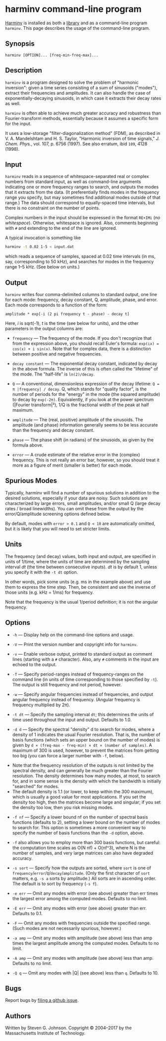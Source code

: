 # harminv command-line program

[Harminv](../README.md) is installed as both a [library](library.md)
and as a command-line program `harminv`.   This page
describes the usage of the command-line program.

## Synopsis

    harminv [OPTION]... [freq-min-freq-max]...

## Description

`harminv` is a program designed to solve the problem of "harmonic inversion": given a time series consisting of a sum of sinusoids ("modes"), extract their frequencies and amplitudes. It can also handle the case of exponentially-decaying sinusoids, in which case it extracts their decay rates as well.

`harminv` is often able to achieve much greater accuracy and robustness than Fourier-transform methods, essentially because it assumes a specific form for the input.

It uses a low-storage "filter-diagonalization method" (FDM), as described in V. A. Mandelshtam and H. S. Taylor, "Harmonic inversion of time signals," *J. Chem. Phys.*, vol. 107, p. 6756 (1997). See also erratum, ibid `109`, 4128 (1998).

## Input

`harminv` reads in a sequence of whitespace-separated real or complex numbers from standard input, as well as command-line arguments indicating one or more frequency ranges to search, and outputs the modes that it extracts from the data. (It preferentially finds modes in the frequency range you specify, but may sometimes find additional modes outside of that range.) The data should correspond to equally-spaced time intervals, but there is no constraint on the number of points.

Complex numbers in the input should be expressed in the format `RE+IMi` (*no whitespace*). Otherwise, whitespace is ignored. Also, comments beginning with `#` and extending to the end of the line are ignored.

A typical invocation is something like

```sh
harminv -t 0.02 1-5 < input.dat
```

which reads a sequence of samples, spaced at 0.02 time intervals (in ms, say, corresponding to 50 kHz), and searches for modes in the frequency range 1–5 kHz. (See below on units.)

## Output

`harminv` writes four comma-delimited columns to standard output, one line for each mode: frequency, decay constant, Q, amplitude, phase, and error. Each mode corresponds to a function of the form:

    amplitude * exp[-i (2 pi frequency t - phase) - decay t]

Here, *i* is sqrt(-1), *t* is the time (see below for units), and the other parameters in the output columns are:

 * `frequency` — The frequency of the mode. If you don't recognize that from the expression above, you should recall Euler's formula: `exp(ix) = cos(x) + i sin(x)`. Note that for complex data, there is a distinction between positive and negative frequencies.

 * `decay constant` — The exponential decay constant, indicated by decay in the above formula. The inverse of this is often called the "lifetime" of the mode. The "half-life" is `ln(2)/decay`.

 * `Q` — A conventional, dimensionless expression of the decay lifetime: `Q = π |frequency| / decay`. Q, which stands for "quality factor", is the number of periods for the "energy" in the mode (the squared amplitude) to decay by `exp(-2π)`. Equivalently, if you look at the power spectrum (|Fourier transform|²), 1/Q is the fractional width of the peak at half maximum.

 * `amplitude` — The (real, positive) amplitude of the sinusoids. The amplitude (and phase) information generally seems to be less accurate than the frequency and decay constant.

 * `phase` — The phase shift (in radians) of the sinusoids, as given by the formula above.

 * `error` — A crude estimate of the relative error in the (complex) frequency. This is not really an error bar, however, so you should treat it more as a figure of merit (smaller is better) for each mode.

## Spurious Modes

Typically, harminv will find a number of spurious solutions in addition to the desired solutions, especially if your data are noisy. Such solutions are characterized by large errors, small amplitudes, and/or small Q (large decay rates / broad linewidths). You can omit these from the output by the error/Q/amplitude screening options defined below.

By default, modes with `error > 0.1` and `Q < 10` are automatically omitted, but it is likely that you will need to set stricter limits.

## Units

The frequency (and decay) values, both input and output, are specified in units of 1/time, where the units of time are determined by the sampling interval *dt* (the time between consecutive inputs). *dt* is by default 1, unless you specify it with the `-t dt` option.

In other words, pick some units (e.g. ms in the example above) and use them to express the time step. Then, be consistent and use the inverse of those units (e.g. kHz = 1/ms) for frequency.

Note that the frequency is the usual 1/period definition; it is not the angular frequency.

## Options

<dl>

 * `-h` — Display help on the command-line options and usage.

 * `-V` — Print the version number and copyright info for `harminv`.

 * `-v` — Enable verbose output, printed to standard output as comment lines (starting with a `#` character). Also, any `#` comments in the input are echoed to the output.

 * `-T` — Specify period-ranges instead of frequency-ranges on the command line (in units of time corresponding to those specified by `-t`). The output is still frequency and not period, however.

 * `-w` — Specify angular frequencies instead of frequencies, and output angular frequency instead of frequency. (Angular frequency is frequency multiplied by 2π).

 * `-t dt` — Specify the sampling interval `dt`; this determines the units of time used throughout the input and output. Defaults to 1.0.

 * `-d d` — Specify the spectral "density" d to search for modes, where a density of 1 indicates the usual Fourier resolution. That is, the number of basis functions (which sets an upper bound on the number of modes) is given by `d × (freq-max - freq-min) × dt × (number of samples)`. A maximum of 300 is used, however, to prevent the matrices from getting too big (you can force a larger number with `-f`, below).
  - Note that the frequency resolution of the outputs is not limited by the spectral density, and can generally be much greater than the Fourier resolution. The density determines how many modes, at most, to search for, and in some sense is the density with which the bandwidth is initially "searched" for modes.
  - The default density is 1.1 (or lower, to keep within the 300 maximum), which is usually a good value for most applications. If you set the density too high, then the matrices become large and singular; if you set the density too low, then you risk missing modes.

 * `-f nf` — Specify a lower bound nf on the number of spectral basis functions (defaults to 2), setting a lower bound on the number of modes to search for. This option is sometimes a more convenient way to specify the number of basis functions than the `-d` option, above.
  - `-f` also allows you to employ more than 300 basis functions, but careful: the computation time scales as O(N nf) + O(nf^3), where N is the number of samples, and very large matrices can also have degraded accuracy.

 * `-s sort` — Specify how the outputs are sorted, where `sort` is one of `frequency`/`error`/`Q`/`decay`/`amplitude`. (Only the first character of `sort` matters, e.g. `-s a` sorts by amplitude.) All sorts are in ascending order. The default is to sort by frequency (`-s f`).

 * `-e err` — Omit any modes with error (see above) greater than err times the largest error among the computed modes. Defaults to no limit.

 * `-E err` — Omit any modes with error (see above) greater than err. Defaults to 0.1.

 * `-F` — Omit any modes with frequencies outside the specified range. (Such modes are not necessarily spurious, however.)

 * `-a amp` — Omit any modes with amplitude (see above) less than amp times the largest amplitude among the computed modes. Defaults to no limit.

 * `-A amp` — Omit any modes with amplitude (see above) less than amp. Defaults to no limit.

 * `-Q q` — Omit any modes with |Q| (see above) less than `q`. Defaults to 10.

## Bugs

Report bugs by [filing a github issue](https://github.com/stevengj/harminv).

## Authors

Written by Steven G. Johnson. Copyright © 2004–2017 by the Massachusetts Institute of Technology.
